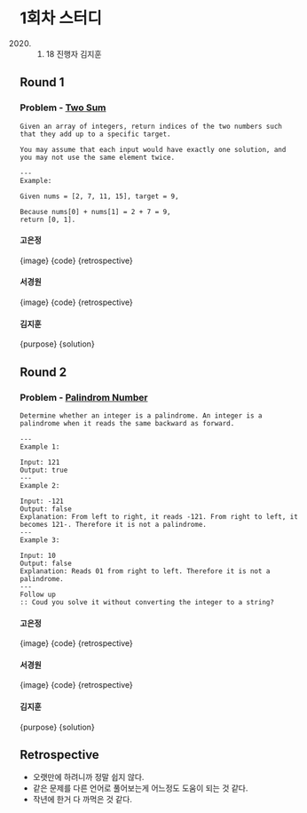 # 1회차 스터디
2020. 01. 18
진행자 김지훈

## Round 1
### Problem - [Two Sum](https://leetcode.com/problems/two-sum/)
```
Given an array of integers, return indices of the two numbers such that they add up to a specific target.

You may assume that each input would have exactly one solution, and you may not use the same element twice.

---
Example:

Given nums = [2, 7, 11, 15], target = 9,

Because nums[0] + nums[1] = 2 + 7 = 9,
return [0, 1].
```

#### 고은정
{image}
{code}
{retrospective}

#### 서경원
{image}
{code}
{retrospective}

#### 김지훈
{purpose}
{solution}

## Round 2
### Problem - [Palindrom Number](https://leetcode.com/problems/palindrome-number/)
```
Determine whether an integer is a palindrome. An integer is a palindrome when it reads the same backward as forward.

---
Example 1:

Input: 121
Output: true
---
Example 2:

Input: -121
Output: false
Explanation: From left to right, it reads -121. From right to left, it becomes 121-. Therefore it is not a palindrome.
---
Example 3:

Input: 10
Output: false
Explanation: Reads 01 from right to left. Therefore it is not a palindrome.
---
Follow up
:: Coud you solve it without converting the integer to a string?
```

#### 고은정
{image}
{code}
{retrospective}

#### 서경원
{image}
{code}
{retrospective}

#### 김지훈
{purpose}
{solution}

## Retrospective
* 오랫만에 하려니까 정말 쉽지 않다.
* 같은 문제를 다른 언어로 풀어보는게 어느정도 도움이 되는 것 같다.
* 작년에 한거 다 까먹은 것 같다.
